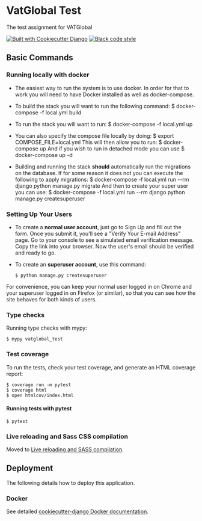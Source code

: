 # VatGlobal Test

The test assignment for VATGlobal

[![Built with Cookiecutter Django](https://img.shields.io/badge/built%20with-Cookiecutter%20Django-ff69b4.svg?logo=cookiecutter)](https://github.com/cookiecutter/cookiecutter-django/)
[![Black code style](https://img.shields.io/badge/code%20style-black-000000.svg)](https://github.com/ambv/black)

## Basic Commands

### Running locally with docker
-   The easiest way to run the system is to use docker. In order for that to work you will need to have Docker installed as well as docker-compose.

-   To build the stack you will want to run the following command:
        $ docker-compose -f local.yml build

-   To run the stack you will want to run:
        $ docker-compose -f local.yml up

-   You can also specify the compose file locally by doing:
        $ export COMPOSE_FILE=local.yml
    This will then allow you to run:
        $ docker-compose up
    And if you wish to run in detached mode you can use
        $ docker-compose up -d

-   Building and running the stack **should** automatically run the migrations on the database. If for some reason it does not you can execute the following to apply migrations:
        $ docker-compose -f local.yml run --rm django python manage.py migrate
    And then to create your super user you can use:
        $ docker-compose -f local.yml run --rm django python manage.py createsuperuser



### Setting Up Your Users

-   To create a **normal user account**, just go to Sign Up and fill out the form. Once you submit it, you'll see a "Verify Your E-mail Address" page. Go to your console to see a simulated email verification message. Copy the link into your browser. Now the user's email should be verified and ready to go.

-   To create an **superuser account**, use this command:

        $ python manage.py createsuperuser

For convenience, you can keep your normal user logged in on Chrome and your superuser logged in on Firefox (or similar), so that you can see how the site behaves for both kinds of users.

### Type checks

Running type checks with mypy:

    $ mypy vatglobal_test

### Test coverage

To run the tests, check your test coverage, and generate an HTML coverage report:

    $ coverage run -m pytest
    $ coverage html
    $ open htmlcov/index.html

#### Running tests with pytest

    $ pytest

### Live reloading and Sass CSS compilation

Moved to [Live reloading and SASS compilation](http://cookiecutter-django.readthedocs.io/en/latest/live-reloading-and-sass-compilation.html).

## Deployment

The following details how to deploy this application.

### Docker

See detailed [cookiecutter-django Docker documentation](http://cookiecutter-django.readthedocs.io/en/latest/deployment-with-docker.html).
